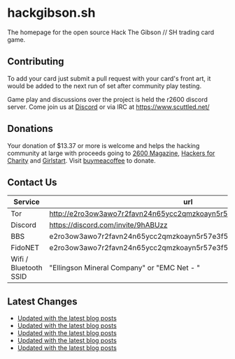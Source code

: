 # hackgibson.sh
The homepage for the open source Hack The Gibson // SH trading card game.


## Contributing

To add your card just submit a pull request with your card's front art, it would be added to the next run of set after community play testing.

Game play and discussions over the project is held the r2600 discord server. Come join us at [Discord](https://discord.com/invite/9hABUzz) or via IRC at https://www.scuttled.net/


## Donations

Your donation of $13.37 or more is welcome and helps the hacking community at large with proceeds going to [2600 Magazine](https://2600.com/), [Hackers for Charity](https://hackersforcharity.org) and [Girlstart](https://girlstart.org).  Visit [buymeacoffee](https://www.buymeacoffee.com/hackgibson.sh) to donate.


## Contact Us

Service | url
-|-
Tor | http://e2ro3ow3awo7r2favn24n65ycc2qmzkoayn5r57e3f56nvjwdcgg32ad.onion
Discord | https://discord.com/invite/9hABUzz
BBS | e2ro3ow3awo7r2favn24n65ycc2qmzkoayn5r57e3f56nvjwdcgg32ad.onion:23
FidoNET | e2ro3ow3awo7r2favn24n65ycc2qmzkoayn5r57e3f56nvjwdcgg32ad.onion:24554
Wifi / Bluetooth SSID | "Ellingson Mineral Company" or "EMC Net - <fidonet address>"

## Latest Changes
<!-- BLOG-POST-LIST:START -->
- [Updated with the latest blog posts](https://github.com/DFW2600/hackgibson.sh/commit/ae971f03a4802c026b5be7a2e50d5a5058616541)
- [Updated with the latest blog posts](https://github.com/DFW2600/hackgibson.sh/commit/f03b8cac14fa7003d2bb259fd8a57eb37e63c109)
- [Updated with the latest blog posts](https://github.com/DFW2600/hackgibson.sh/commit/7d00487b9cc10839df778c888bb013b141660dae)
- [Updated with the latest blog posts](https://github.com/DFW2600/hackgibson.sh/commit/3130992e9b845b4462a9bd152b13bdc7acb35425)
- [Updated with the latest blog posts](https://github.com/DFW2600/hackgibson.sh/commit/265d5d3d5f528cee76faa0051e3665b986be0e70)
<!-- BLOG-POST-LIST:END -->
